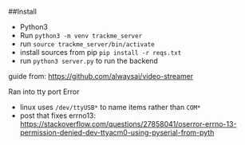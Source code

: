 ##Install

- Python3
- Run `python3 -m venv trackme_server`
- run `source trackme_server/bin/activate`
- install sources from pip `pip install -r reqs.txt`
- run `python3 server.py` to run the backend

guide from: https://github.com/alwaysai/video-streamer

Ran into tty port Error
- linux uses `/dev/ttyUSB*` to name items rather than `COM*`
- post that fixes errno13: https://stackoverflow.com/questions/27858041/oserror-errno-13-permission-denied-dev-ttyacm0-using-pyserial-from-pyth
